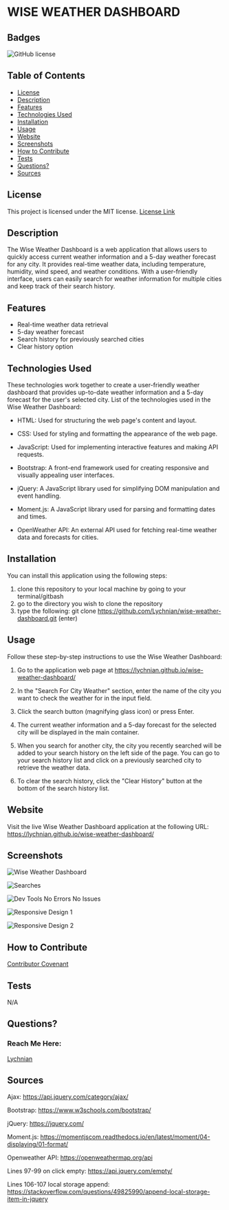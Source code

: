 # WISE WEATHER DASHBOARD



## Badges

![GitHub license](https://img.shields.io/badge/license-MIT-blue.svg)



## Table of Contents

* [License](#license)
* [Description](#description)
* [Features](#features)
* [Technologies Used](#technologies-used)
* [Installation](#installation)
* [Usage](#usage)
* [Website](#website)
* [Screenshots](#screenshots)
* [How to Contribute](#how-to-contribute)
* [Tests](#tests)
* [Questions?](#questions)
* [Sources](#sources)



## License

This project is licensed under the MIT license.
[License Link](https://opensource.org/licenses/MIT)



## Description

The Wise Weather Dashboard is a web application that allows users to quickly access current weather information and a 5-day weather forecast for any city. It provides real-time weather data, including temperature, humidity, wind speed, and weather conditions. With a user-friendly interface, users can easily search for weather information for multiple cities and keep track of their search history.



## Features

- Real-time weather data retrieval
- 5-day weather forecast
- Search history for previously searched cities
- Clear history option



## Technologies Used

These technologies work together to create a user-friendly weather dashboard that provides up-to-date weather information and a 5-day forecast for the user's selected city. List of the technologies used in the Wise Weather Dashboard:

- HTML: Used for structuring the web page's content and layout.

- CSS: Used for styling and formatting the appearance of the web page.

- JavaScript: Used for implementing interactive features and making API requests.

- Bootstrap: A front-end framework used for creating responsive and visually appealing user interfaces.

- jQuery: A JavaScript library used for simplifying DOM manipulation and event handling.

- Moment.js: A JavaScript library used for parsing and formatting dates and times.

- OpenWeather API: An external API used for fetching real-time weather data and forecasts for cities.



## Installation

You can install this application using the following steps:
1. clone this repository to your local machine by going to your terminal/gitbash 
2. go to the directory you wish to clone the repository 
3. type the following: git clone https://github.com/Lychnian/wise-weather-dashboard.git (enter)



## Usage

Follow these step-by-step instructions to use the Wise Weather Dashboard:

1. Go to the application web page at https://lychnian.github.io/wise-weather-dashboard/

2. In the "Search For City Weather" section, enter the name of the city you want to check the weather for in the input field.

3. Click the search button (magnifying glass icon) or press Enter.

4. The current weather information and a 5-day forecast for the selected city will be displayed in the main container.

5. When you search for another city, the city you recently searched will be added to your search history on the left side of the page. You can go to your search history list and click on a previously searched city to retrieve the weather data.

6. To clear the search history, click the "Clear History" button at the bottom of the search history list.



## Website

Visit the live Wise Weather Dashboard application at the following URL: https://lychnian.github.io/wise-weather-dashboard/



## Screenshots




![Wise Weather Dashboard](https://github.com/Lychnian/wise-weather-dashboard/assets/140586279/83567e33-d50c-4c4f-8246-2af46315fcf2)




![Searches](https://github.com/Lychnian/wise-weather-dashboard/assets/140586279/6fbe35d8-12a3-4de0-9bcf-6f62680c7027)




![Dev Tools No Errors No Issues](https://github.com/Lychnian/wise-weather-dashboard/assets/140586279/071a0609-751c-4cc6-8c00-09b0db2ecc83)




![Responsive Design 1](https://github.com/Lychnian/wise-weather-dashboard/assets/140586279/05398a07-dd47-40ec-9fb7-c4414e1f03b6)




![Responsive Design 2](https://github.com/Lychnian/wise-weather-dashboard/assets/140586279/4055585f-bfd8-48a8-b82c-096fa2d046cf)




## How to Contribute

[Contributor Covenant](https://www.contributor-covenant.org/)  



## Tests

N/A



## Questions?
### Reach Me Here: 

[Lychnian](https://github.com/Lychnian)
 


## Sources

Ajax: https://api.jquery.com/category/ajax/

Bootstrap: https://www.w3schools.com/bootstrap/

jQuery: https://jquery.com/

Moment.js: https://momentjscom.readthedocs.io/en/latest/moment/04-displaying/01-format/

Openweather API: https://openweathermap.org/api

Lines 97-99 on click empty: https://api.jquery.com/empty/

Lines 106-107 local storage append: https://stackoverflow.com/questions/49825990/append-local-storage-item-in-jquery


